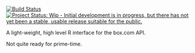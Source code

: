 [![Build Status](https://travis-ci.org/brendan-R/boxr.svg)](https://travis-ci.org/brendan-R/boxr)
[![Project Status: Wip - Initial development is in progress, but there has not yet been a stable, usable release suitable for the public.](http://www.repostatus.org/badges/0.1.0/wip.svg)](http://www.repostatus.org/#wip)

A light-weight, high level R interface for the box.com API.

Not quite ready for prime-time.
